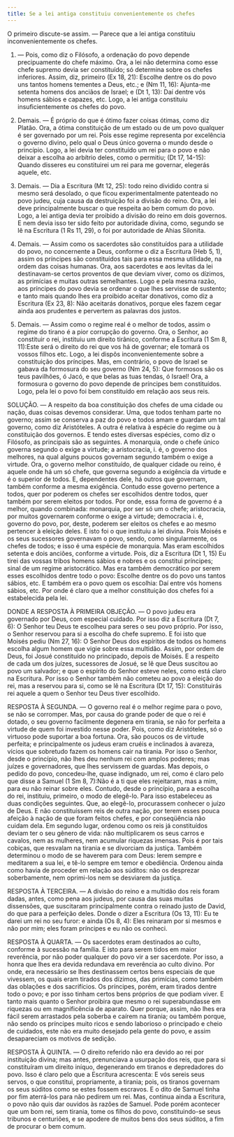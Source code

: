 ```yaml
---
title: Se a lei antiga constituiu convenientemente os chefes
---
```


O primeiro discute-se assim. — Parece que a lei antiga constituiu inconvenientemente os chefes.  

1. — Pois, como diz o Filósofo, a ordenação do povo depende precipuamente do chefe máximo.  Ora, a lei não determina como esse chefe supremo devia ser constituído; só determina sobre os chefes inferiores. Assim, diz, primeiro (Ex 18, 21): Escolhe dentre os do povo uns tantos homens tementes a Deus, etc.; e (Nm 11, 16): Ajunta-me setenta homens dos anciãos de Israel; e (Dt 1, 13): Daí dentre vós homens sábios e capazes, etc. Logo, a lei antiga constituiu insuficientemente os chefes do povo.  

2. Demais. — É próprio do que é ótimo fazer coisas ótimas, como diz Platão. Ora, a ótima constituição de um estado ou de um povo qualquer é ser governado por um rei. Pois esse regime representa por excelência o governo divino, pelo qual o Deus único governa o mundo desde o princípio. Logo, a lei devia ter constituído um rei para o povo e não deixar a escolha ao arbítrio deles, como o permitiu; (Dt 17, 14-15): Quando disseres eu constituirei um rei para me governar, elegerás aquele, etc.  

3. Demais. — Dia a Escritura (Mt 12, 25): todo reino dividido contra si mesmo será desolado, o que ficou experimentalmente patenteado no povo judeu, cuja causa da destruição foi a divisão do reino. Ora, a lei deve principalmente buscar o que respeita ao bem comum do povo. Logo, a lei antiga devia ter proibido a divisão do reino em dois governos. E nem devia isso ter sido feito por autoridade divina, como, segundo se lê na Escritura (1 Rs 11, 29), o foi por autoridade de Ahias Silonita.  

4. Demais. — Assim como os sacerdotes são constituídos para a utilidade do povo, no concernente a Deus, conforme o diz a Escritura (Heb 5, 1), assim os príncipes são constituídos tais para essa mesma utilidade, na ordem das coisas humanas. Ora, aos sacerdotes e aos levitas da lei destinavam-se certos proventos de que deviam viver, como os dízimos, as primícias e muitas outras semelhantes. Logo e pela mesma razão, aos príncipes do povo devia se ordenar o que lhes servisse de sustento; e tanto mais quando lhes era proibido aceitar donativos, como diz a Escritura (Ex 23, 8): Não aceitarás donativos, porque eles fazem cegar ainda aos prudentes e pervertem as palavras dos justos.  

5. Demais. — Assim como o regime real é o melhor de todos, assim o regime do tirano é a pior corrupção do governo. Ora, o Senhor, ao constituir o rei, instituiu um direito tirânico, conforme a Escritura (1 Sm 8, 11):Este será o direito do rei que vos há de governar; ele tomará os vossos filhos etc. Logo, a lei dispôs inconvenientemente sobre a constituição dos príncipes.  Mas, em contrário, o povo de Israel se gabava da formosura do seu governo (Nm 24, 5): Que formosos são os teus pavilhões, ó Jacó, e que belas as tuas tendas, ó Israel! Ora, a formosura o governo do povo depende de príncipes bem constituídos. Logo, pela lei o povo foi bem constituído em relação aos seus reis.  

SOLUÇÃO. — A respeito da boa constituição dos chefes de uma cidade ou nação, duas coisas devemos considerar. Uma, que todos tenham parte no governo; assim se conserva a paz do povo e todos amam e guardam um tal governo, como diz Aristóteles. A outra é relativa à espécie do regime ou à constituição dos governos. E tendo estes diversas espécies, como diz o Filósofo, as principais são as seguintes. A monarquia, onde o chefe único governa segundo o exige a virtude; a aristocracia, i. é, o governo dos melhores, na qual alguns poucos governam segundo também o exige a virtude. Ora, o governo melhor constituído, de qualquer cidade ou reino, é aquele onde há um só chefe, que governa segundo a exigência da virtude e é o superior de todos. E, dependentes dele, há outros que governam, também conforme a mesma exigência. Contudo esse governo pertence a todos, quer por poderem os chefes ser escolhidos dentre todos, quer também por serem eleitos por todos. Por onde, essa forma de governo é a melhor, quando combinada: monarquia, por ser só um o chefe; aristocracia, por muitos governarem conforme o exige a virtude; democracia i. é, governo do povo, por, deste, poderem ser eleitos os chefes e ao mesmo pertencer à eleição deles.  E isto foi o que instituiu a lei divina. Pois Moisés e os seus sucessores governavam o povo, sendo, como singularmente, os chefes de todos; e isso é uma espécie de monarquia. Mas eram escolhidos setenta e dois anciões, conforme a virtude. Pois, diz a Escritura (Dt 1, 15) Eu tirei das vossas tribos homens sábios e nobres e os constitui príncipes; sinal de um regime aristocrático.  Mas era também democrático por serem esses escolhidos dentre todo o povo: Escolhe dentre os do povo uns tantos sábios, etc. E também era o povo quem os escolhia: Daí entre vós homens sábios, etc. Por onde é claro que a melhor constituição dos chefes foi a estabelecida pela lei.  

DONDE A RESPOSTA À PRIMEIRA OBJEÇÃO. — O povo judeu era governado por Deus, com especial cuidado. Por isso diz a Escritura (Dt 7, 6): O Senhor teu Deus te escolheu para seres o seu povo próprio. Por isso, o Senhor reservou para si a escolha do chefe supremo. E foi isto que Moisés pediu (Nm 27, 16): O Senhor Deus dos espíritos de todos os homens escolha algum homem que vigie sobre essa multidão. Assim, por ordem de Deus, foi Josué constituído no principado, depois de Moisés. E a respeito de cada um dos juízes, sucessores de Josué, se lê que Deus suscitou ao povo um salvador; e que o espírito do Senhor esteve neles, como está claro na Escritura. Por isso o Senhor também não cometeu ao povo a eleição do rei, mas a reservou para si, como se lê na Escritura (Dt 17, 15): Constituirás rei aquele a quem o Senhor teu Deus tiver escolhido.  

RESPOSTA À SEGUNDA. — O governo real é o melhor regime para o povo, se não se corromper. Mas, por causa do grande poder de que o rei é dotado, o seu governo facilmente degenera em tirania, se não for perfeita a virtude de quem foi investido nesse poder. Pois, como diz Aristóteles, só o virtuoso pode suportar a boa fortuna. Ora, são poucos os de virtude perfeita; e principalmente os judeus eram cruéis e inclinados à avareza, vícios que sobretudo fazem os homens cair na tirania. Por isso o Senhor, desde o princípio, não lhes deu nenhum rei com amplos poderes; mas juízes e governadores, que lhes servissem de guardas. Mas depois, o pedido do povo, concedeu-lhe, quase indignado, um rei, como é claro pelo que disse a Samuel (1 Sm 8, 7):Não é a ti que eles rejeitaram, mas a mim, para eu não reinar sobre eles. Contudo, desde o princípio, para a escolha do rei, instituiu, primeiro, o modo de elegê-lo. Para isso estabeleceu as duas condições seguintes. Que, ao elegê-lo, procurassem conhecer o juízo de Deus. E não constituíssem reis de outra nação, por terem esses pouca afeição à nação de que foram feitos chefes, e por conseqüência não cuidam dela. Em segundo lugar, ordenou como os reis já constituídos deviam ter o seu gênero de vida: não multiplicarem os seus carros e cavalos, nem as mulheres, nem acumular riquezas imensas. Pois é por tais cobiças, que resvalam na tirania e se divorciam da justiça. Também determinou o modo de se haverem para com Deus: lerem sempre e meditarem a sua lei, e tê-lo sempre em temor e obediência. Ordenou ainda como havia de proceder em relação aos súditos: não os desprezar soberbamente, nem oprimi-los nem se desviarem da justiça.  

RESPOSTA À TERCEIRA. — A divisão do reino e a multidão dos reis foram dadas, antes, como pena aos judeus, por causa das suas muitas dissensões, que suscitaram principalmente contra o reinado justo de David, do que para a perfeição deles. Donde o dizer a Escritura (Os 13, 11): Eu te darei um rei no seu furor: e ainda (Os 8, 4): Eles reinaram por si mesmos e não por mim; eles foram príncipes e eu não os conheci.  

RESPOSTA À QUARTA. — Os sacerdotes eram destinados ao culto, conforme à sucessão na família. E isto para serem tidos em maior reverência, por não poder qualquer do povo vir a ser sacerdote. Por isso, a honra que lhes era devida redundava em reverência ao culto divino. Por onde, era necessário se lhes destinassem certos bens especiais de que vivessem, os quais eram tirados dos dízimos, das primícias, como também das oblações e dos sacrifícios. Os príncipes, porém, eram tirados dentre todo o povo; e por isso tinham certos bens próprios de que podiam viver. E tanto mais quanto o Senhor proibira que mesmo o rei superabundasse em riquezas ou em magnificência de aparato. Quer porque, assim, não lhes era fácil serem arrastados pela soberba e caírem na tirania; ou também porque, não sendo os príncipes muito ricos e sendo laborioso o principado e cheio de cuidados, este não era muito desejado pela gente do povo, e assim desapareciam os motivos de sedição.  

RESPOSTA À QUINTA. — O direito referido não era devido ao rei por instituição divina; mas antes, prenunciava a usurpação dos reis, que para si constituíram um direito iníquo, degenerando em tiranos e depredadores do povo. Isso é claro pelo que a Escritura acrescenta: E vós sereis seus servos, o que constitui, propriamente, a tirania; pois, os tiranos governam os seus súditos como se estes fossem escravos. E o dito de Samuel tinha por fim aterrá-los para não pedirem um rei. Mas, continua ainda a Escritura, o povo não quis dar ouvidos às razões de Samuel. Pode porém acontecer que um bom rei, sem tirania, tome os filhos do povo, constituindo-se seus tribunos e centuriões, e se apodere de muitos bens dos seus súditos, a fim de procurar o bem comum.
